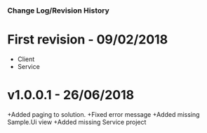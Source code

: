 ### Change Log/Revision History

First revision - 09/02/2018
===========================
+ Client
+ Service

v1.0.0.1 - 26/06/2018
===========================
+Added paging to solution.
+Fixed error message
+Added missing Sample.Ui view
+Added missing Service project